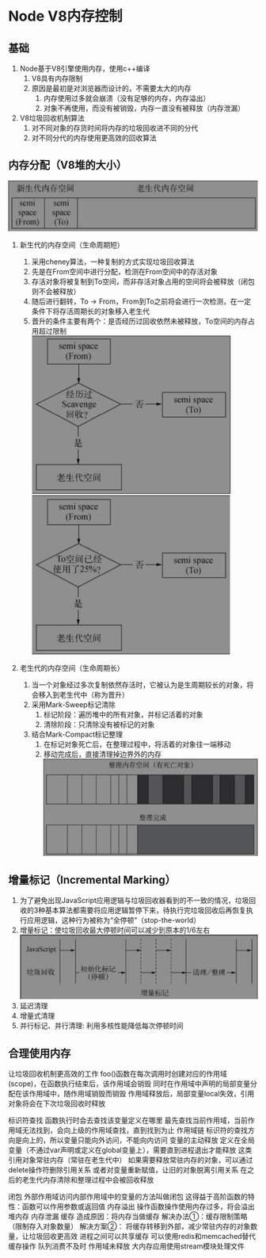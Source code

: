 
# Node V8内存控制

## 基础

1. Node基于V8引擎使用内存，使用c++编译
   1. V8具有内存限制
   2. 原因是最初是对浏览器而设计的，不需要太大的内存
      1. 内存使用过多就会崩溃（没有足够的内存，内存溢出）
      2. 对象不再使用，而没有被销毁，内存一直没有被释放（内存泄漏）
2. V8垃圾回收机制算法
   1. 对不同对象的存货时间将内存的垃圾回收进不同的分代
   2. 对不同分代的内存使用更高效的回收算法

## 内存分配（V8堆的大小）
![o.png](./assets/v8_new.png)
1. 新生代的内存空间（生命周期短）
   1. 采用cheney算法，一种复制的方式实现垃圾回收算法
   2. 先是在From空间中进行分配，检测在From空间中的存活对象
   3. 存活对象将被复制到To空间，而非存活对象占用的空间将会被释放（闭包则不会被释放）
   4. 随后进行翻转，To -> From，From到To之前将会进行一次检测，在一定条件下将存活周期长的对象移入老生代
   5. 晋升的条件主要有两个：是否经历过回收依然未被释放，To空间的内存占用超过限制
    ![o.png](./assets/v8_new_one.png)
    ![o.png](./assets/v8_new_two.png)

2. 老生代的内存空间（生命周期长）
   1. 当一个对象经过多次复制依然存活时，它被认为是生周期较长的对象，将会移入到老生代中（称为晋升）
   2. 采用Mark-Sweep标记清除
      1. 标记阶段：遍历堆中的所有对象，并标记活着的对象
      2. 清除阶段：只清除没有被标记的对象
   3. 结合Mark-Compact标记整理
      1. 在标记对象死亡后，在整理过程中，将活着的对象往一端移动
      2. 移动完成后，直接清理掉边界外的内存
    ![o.png](./assets/v8_old_one.png)

## 增量标记（Incremental Marking）
1. 为了避免出现JavaScript应用逻辑与垃圾回收器看到的不一致的情况，垃圾回收的3种基本算法都需要将应用逻辑暂停下来，待执行完垃圾回收后再恢复执行应用逻辑，这种行为被称为“全停顿”（stop-the-world）
2. 增量标记：使垃圾回收最大停顿时间可以减少到原本的1/6左右
![o.png](./assets/v8_incremental_marking.png)
3. 延迟清理
4. 增量式清理
5. 并行标记、并行清理: 利用多核性能降低每次停顿时间

## 合理使用内存

让垃圾回收机制更高效的工作
foo()函数在每次调用时创建对应的作用域(scope)，在函数执行结束后，该作用域会销毁
同时在作用域中声明的局部变量分配在该作用域中，随作用域销毁而销毁
作用域释放后，局部变量local失效，引用对象将会在下次垃圾回收时释放

标识符查找
函数执行时会去查找该变量定义在哪里
最先查找当前作用域，当前作用域无法找到，会向上级的作用域查找，直到找到为止
作用域链
标识符的查找方向是向上的，所以变量只能向外访问，不能向内访问
变量的主动释放
定义在全局变量（不通过var声明或定义在global变量上），需要直到进程退出才能释放
这类引用对象常驻内存（常驻在老生代中）
如果需要释放常驻内存的对象，可以通过delete操作符删除引用关系
或者对变量重新赋值，让旧的对象脱离引用关系
在之后的老生代内存清除和整理过程中会被回收释放

闭包
外部作用域访问内部作用域中的变量的方法叫做闭包
这得益于高阶函数的特性：函数可以作用参数或返回值
内存溢出
操作函数操作使用内存过多，将会溢出堆内存
内存泄漏
缓存
造成原因：将内存当做缓存
解决办法①：缓存限制策略（限制存入对象数量）
解决方案②：
将缓存转移到外部，减少常驻内存的对象数量，让垃圾回收更高效
进程之间可以共享缓存
可以使用redis和memcached替代缓存操作
队列消费不及时
作用域未释放
大内存应用使用stream模块处理文件